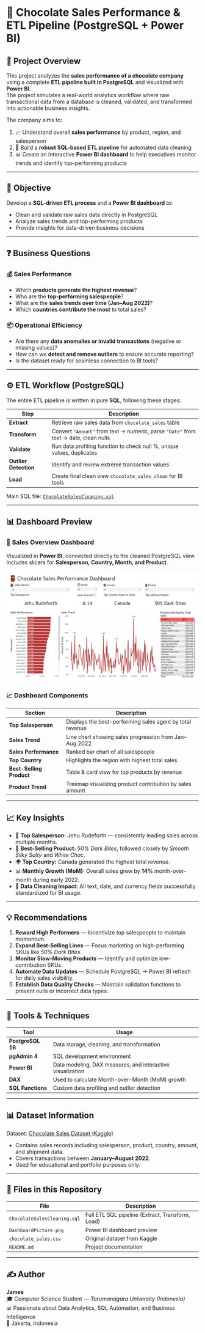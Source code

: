 # 🍫 Chocolate Sales Performance & ETL Pipeline (PostgreSQL + Power BI)

## 📘 Project Overview
This project analyzes the **sales performance of a chocolate company** using a complete **ETL pipeline built in PostgreSQL** and visualized with **Power BI**.  
The project simulates a real-world analytics workflow where raw transactional data from a database is cleaned, validated, and transformed into actionable business insights.

The company aims to:
1. 📈 Understand overall **sales performance** by product, region, and salesperson  
2. 🧹 Build a **robust SQL-based ETL pipeline** for automated data cleaning  
3. 📊 Create an interactive **Power BI dashboard** to help executives monitor trends and identify top-performing products

---

## 🎯 Objective
Develop a **SQL-driven ETL process** and a **Power BI dashboard** to:
- Clean and validate raw sales data directly in PostgreSQL  
- Analyze sales trends and top-performing products  
- Provide insights for data-driven business decisions  

---

## ❓ Business Questions

### 💰 Sales Performance
- Which **products generate the highest revenue**?  
- Who are the **top-performing salespeople**?  
- What are the **sales trends over time (Jan–Aug 2022)**?  
- Which **countries contribute the most** to total sales?

### 📦 Operational Efficiency
- Are there any **data anomalies or invalid transactions** (negative or missing values)?  
- How can we **detect and remove outliers** to ensure accurate reporting?  
- Is the dataset ready for seamless connection to BI tools?

---

## ⚙️ ETL Workflow (PostgreSQL)

The entire ETL pipeline is written in pure **SQL**, following these stages:

| Step | Description |
|------|--------------|
| **Extract** | Retrieve raw sales data from `chocolate_sales` table |
| **Transform** | Convert `"Amount"` from text → numeric, parse `"Date"` from text → date, clean nulls |
| **Validate** | Run data profiling function to check null %, unique values, duplicates |
| **Outlier Detection** | Identify and review extreme transaction values |
| **Load** | Create final clean view `chocolate_sales_clean` for BI tools |

Main SQL file: [`ChocolateSalesCleaning.sql`](ChocolateSalesCleaning.sql)

---

## 📊 Dashboard Preview

### 🧱 **Sales Overview Dashboard**
Visualized in **Power BI**, connected directly to the cleaned PostgreSQL view.  
Includes slicers for **Salesperson, Country, Month, and Product**.

![Chocolate Sales Dashboard](DashboardPicture.png)

### 📈 Dashboard Components
| Section | Description |
|----------|--------------|
| **Top Salesperson** | Displays the best-performing sales agent by total revenue |
| **Sales Trend** | Line chart showing sales progression from Jan–Aug 2022 |
| **Sales Performance** | Ranked bar chart of all salespeople |
| **Top Country** | Highlights the region with highest total sales |
| **Best-Selling Product** | Table & card view for top products by revenue |
| **Product Trend** | Treemap visualizing product contribution by sales amount |

---

## 📈 Key Insights

- 🥇 **Top Salesperson:** Jehu Rudeforth — consistently leading sales across multiple months.  
- 🍫 **Best-Selling Product:** *50% Dark Bites*, followed closely by *Smooth Silky Salty* and *White Choc*.  
- 🌍 **Top Country:** Canada generated the highest total revenue.  
- 📊 **Monthly Growth (MoM):** Overall sales grew by **14%** month-over-month during early 2022.  
- 🧹 **Data Cleaning Impact:** All text, date, and currency fields successfully standardized for BI usage.

---

## 💡 Recommendations

1. **Reward High Performers** — Incentivize top salespeople to maintain momentum.  
2. **Expand Best-Selling Lines** — Focus marketing on high-performing SKUs like *50% Dark Bites*.  
3. **Monitor Slow-Moving Products** — Identify and optimize low-contribution SKUs.  
4. **Automate Data Updates** — Schedule PostgreSQL → Power BI refresh for daily sales visibility.  
5. **Establish Data Quality Checks** — Maintain validation functions to prevent nulls or incorrect data types.

---

## 🧰 Tools & Techniques

| Tool | Usage |
|------|--------|
| **PostgreSQL 16** | Data storage, cleaning, and transformation |
| **pgAdmin 4** | SQL development environment |
| **Power BI** | Data modeling, DAX measures, and interactive visualization |
| **DAX** | Used to calculate Month-over-Month (MoM) growth |
| **SQL Functions** | Custom data profiling and outlier detection |

---

## 📊 Dataset Information

Dataset: [Chocolate Sales Dataset (Kaggle)](https://www.kaggle.com/datasets/atharvasoundankar/chocolate-sales)  
- Contains sales records including salesperson, product, country, amount, and shipment data.  
- Covers transactions between **January–August 2022**.  
- Used for educational and portfolio purposes only.

---

## 📂 Files in this Repository

| File | Description |
|------|--------------|
| `ChocolateSalesCleaning.sql` | Full ETL SQL pipeline (Extract, Transform, Load) |
| `DashboardPicture.png` | Power BI dashboard preview |
| `chocolate_sales.csv` | Original dataset from Kaggle |
| `README.md` | Project documentation |

---

## ✍️ Author
**James**  
🎓 Computer Science Student — *Tarumanagara University (Indonesia)*  
📊 Passionate about Data Analytics, SQL Automation, and Business Intelligence  
📍 Jakarta, Indonesia
